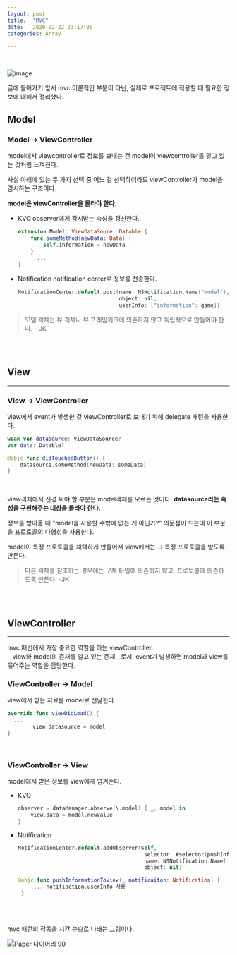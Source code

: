 ```yaml
---
layout: post
title:  "MVC"
date:   2020-02-22 23:17:00 
categories: Array

---
```


<br>

![image](https://user-images.githubusercontent.com/48466830/75874959-2342cc00-5e56-11ea-9045-26f550225e9f.png)

글에 들어가기 앞서 mvc 이론적인 부분이 아닌, 실제로 프로젝트에 적용할 때 필요한 정보에 대해서 정리했다.



## Model

### Model -> ViewController 

model에서 viewcontroller로 정보를 보내는 건 model이 viewcontroller를 알고 있는 것처럼 느껴진다. <br>

사실 아래에 있는 두 가지 선택 중 어느 걸 선택하더라도 viewController가 model을 감시하는 구조이다. <br>

__model은 viewController을 몰라야 한다.__

- KVO
  observer에게 감시받는 속성을 갱신한다.

  ``` swift 
  extension Model: ViewDataSoure, Datable {
      func someMethod(newData: Data) {
          self.information = newData
      }
    	...
  }
  ```

- Notification
  notification center로 정보를 전송한다.

  ``` swift
  NotificationCenter.default.post(name: NSNotification.Name("model"),
                                  object: nil,
                                  userInfo: ["information": game])
  ```

> 모델 객체는 뷰 객체나 뷰 프레임워크에 의존하지 않고 독립적으로 만들어야 한다.			- JK

<br>

<br>

## View

---

### View -> ViewController

view에서 event가 발생한 걸 viewController로 보내기 위해 delegate 패턴을 사용한다.

``` swift
weak var datasource: ViewDataSource?
var data: Datable?

@objc func didTouchedButton() {
  	datasource.someMethod(newData: someData)
}
```

<br>

view객체에서 신경 써야 할 부분은 model객체를 모르는 것이다.  __datasource라는 속성을 구현해주는 대상을 몰라야 한다.__ <br>

정보를 받아올 때 "model을 사용할 수밖에 없는 게 아닌가?" 의문점이 드는데 이 부분을 프로토콜의 다형성을 사용한다. <br>

model이 특정 프로토콜을 채택하게 만들어서 view에서는 그 특정 프로토콜을 받도록 만든다.

> 다른 객체를 참조하는 경우에는 구체 타입에 의존하지 않고, 프로토콜에 의존하도록 만든다.			-JK

<br>

<br>

## ViewController 

---

mvc 패턴에서 가장 중요한 역할을 하는 viewController. <br> __view와 model의 존재를 알고 있는 존재__로서, event가 발생하면 model과 view를 묶어주는 역할을 담당한다.

### ViewController -> Model

view에서 받은 자료를 model로 전달한다.

``` swift
override func viewDidLoad() {
  ...
		view.datasource = model  
}

```

<br>

### ViewController -> View

model에서 받은 정보를 view에게 넘겨준다.

- KVO

  ``` swift
  observer = dataManager.observe(\.model) { _, model in
      view.data = model.newValue
  }
  ```

- Notification 

  ``` swift
  NotificationCenter.default.addObserver(self,
                                          selector: #selector(pushInformationToView),
                                          name: NSNotification.Name( "model"),
                                          object: nil)
  
  @objc func pushInformationToView(_ notificaiton: Notification) {
      .... notifiaction.userInfo 사용
   }
  ```

<br>

<br>

mvc 패턴의 작동을 시간 순으로 나태는 그림이다.

![Paper 다이어리 90](https://user-images.githubusercontent.com/48466830/76004112-56678700-5f4c-11ea-8bd1-9e47875df435.png)

